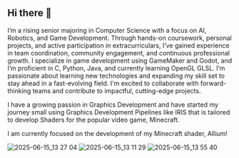 ## Hi there 👋

I’m a rising senior majoring in Computer Science with a focus on AI, Robotics, and Game Development. Through hands-on coursework, personal projects, and active participation in extracurriculars, I’ve gained experience in team coordination, community engagement, and continuous professional growth. I specialize in game development using GameMaker and Godot, and I’m proficient in C, Python, Java, and currently learning OpenGL GLSL. I’m passionate about learning new technologies and expanding my skill set to stay ahead in a fast-evolving field. I'm excited to collaborate with forward-thinking teams and contribute to impactful, cutting-edge projects.

I have a growing passion in Graphics Development and have started my journey small using Graphics Development Pipelines like IRIS that is tailored to develop Shaders for the popular video game, Minecraft.

I am currently focused on the development of my Minecraft shader, Allium!

![2025-06-15_13 27 04](https://github.com/user-attachments/assets/06fa67cc-dc15-4df9-a2a5-5ea186b373dc)
![2025-06-15_13 11 29](https://github.com/user-attachments/assets/7d5ce333-000a-4f02-ba82-0c8aa92171f3)
![2025-06-15_13 55 40](https://github.com/user-attachments/assets/9b7ca4ac-109f-4673-9281-0aedf8df8d48)
